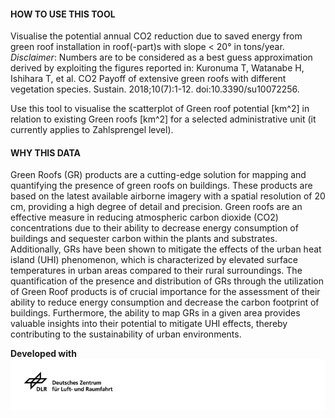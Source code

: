 #### HOW TO USE THIS TOOL

Visualise the potential annual CO2 reduction due to saved energy from green roof installation in roof(-part)s with slope < 20° in tons/year.  
*Disclaimer*: Numbers are to be considered as a best guess approximation derived by exploiting the figures reported in: Kuronuma T, Watanabe H, Ishihara T, et al. CO2 Payoff of extensive green roofs with different vegetation species. Sustain. 2018;10(7):1-12. doi:10.3390/su10072256.

Use this tool to visualise the scatterplot of Green roof potential [km^2] in relation to existing Green roofs [km^2] for a selected administrative unit (it currently applies to Zahlsprengel level).


#### WHY THIS DATA

Green Roofs (GR) products are a cutting-edge solution for mapping and quantifying the presence of green roofs on buildings. These products are based on the latest available airborne imagery with a spatial resolution of 20 cm, providing a high degree of detail and precision. Green roofs are an effective measure in reducing atmospheric carbon dioxide (CO2) concentrations due to their ability to decrease energy consumption of buildings and sequester carbon within the plants and substrates. Additionally, GRs have been shown to mitigate the effects of the urban heat island (UHI) phenomenon, which is characterized by elevated surface temperatures in urban areas compared to their rural surroundings. The quantification of the presence and distribution of GRs through the utilization of Green Roof products is of crucial importance for the assessment of their ability to reduce energy consumption and decrease the carbon footprint of buildings. Furthermore, the ability to map GRs in a given area provides valuable insights into their potential to mitigate UHI effects, thereby contributing to the sustainability of urban environments.

**Developed with**  
![](https://github.com/eurodatacube/eodash-assets/blob/main/collections/gtif-logos/dlr_row.jpg)
